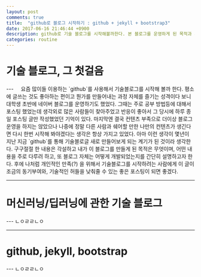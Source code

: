 ```yaml
---
layout: post
comments: true
title:  "github로 블로그 시작하기 : github + jekyll + bootstrap3"
date: 2017-06-16 21:46:44 +0900
description: github로 기술 블로그를 시작해볼까한다. 본 블로그를 운영하게 된 목적과 개발과정등을 간단하게 요약해본다.
categories: routine
---
```

<h1>기술 블로그, 그 첫걸음</h1>
---
&nbsp; &nbsp; 요즘 많이들 이용하는 `github`를 사용해서 기술블로그를 시작해 볼까 한다. 평소에 글쓰는 것도 좋아하는 편이고 뭔가를 만들어내는 과정 자체를 즐기는 성격이다 보니 대학생 초반에 네이버 블로그를 운영하기도 했었다. 그때는 주로 공부 방법등에 대해서 포스팅 했었는데 생각외로 많은 사람들이 찾아주었고 반응이 좋아서 그 당시에 하루 종일 포스팅 글만 작성했었던 기억이 있다. 마지막엔 결국 컨텐츠 부족으로 더이상 블로그 운영을 하지는 않았으나 나중에 정말 다른 사람과 쉐어할 만한 나만의 컨텐츠가 생긴다면 다시 한번 시작해 봐야겠다는 생각은 항상 가지고 있었다. 아마 이런 생각이 몇년이 지난 지금 `github`를 통해 기술블로글 새로 만들어보게 되는 계기가 된 것이라 생각한다. 구구절절 한 내용은 각설하고 내가 이 블로그를 만들게 된 목적은 무엇이며, 어떤 내용을 주로 다루려 하고, 또 블로그 자체는 어떻게 개발되었는지를 간단히 설명하고자 한다. 후에 나처럼 개인적인 만족(?) 을 위해서 기술블로그를 시작하려는 사람에게 이 글이 조금의 동기부여와, 기술적인 허들을 낮춰줄 수 있는 좋은 포스팅이 되면 좋겠다.

---
<h1>머신러닝/딥러닝에 관한 기술 블로그</h1>
---
ㄴㅇㄹㄹㄴㅇ

---
<h1>github, jekyll, bootstrap</h1>
---
ㄴㅇㄹㄹㄴㅇ
